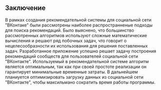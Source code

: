 ## Заключение

В рамках создания рекомендательной системы для социальной сети "ВКонтаке" были рассмотрены наиболее распространненые подходы для поиска рекомендаций.
Было выяснено, что большинство рассмотренных алгоритмов используют сложные математические вычисления и решают ряд побочных задач, что говорит о нецелесообразности их использования
для решения поставленных задач.
Разработанное приложение успешно решает задачу построения рекомендаций сообществ для пользователей социальной сети "ВКонтакте".
Используемый в рекомендательной системе алгоритм является оптимальным, так как при своей простоте реализации он гарантирует минимальные временные затраты.
В дальнейшем планиуется оптимизировать загрузку данных из социальной сети "ВКонтакте", чтобы максильмано сократить время работы программы. 